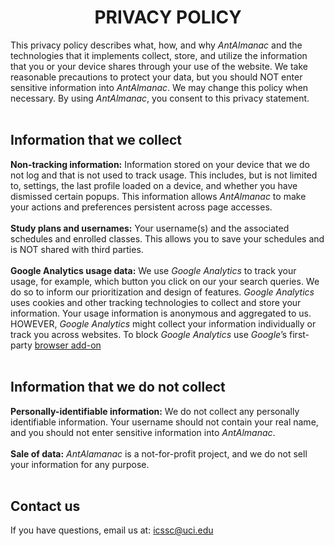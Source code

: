 <h1 align=center> PRIVACY POLICY </h1>

This privacy policy describes what, how, and why *AntAlmanac* and the technologies that it implements collect, store, and utilize the information that you or your device shares through your use of the website. We take reasonable precautions to protect your data, but you should NOT enter sensitive information into *AntAlmanac*. We may change this policy when necessary. By using *AntAlmanac*, you consent to this privacy statement.
<br></br>
## Information that we collect
**Non-tracking information:**
Information stored on your device that we do not log and that is not used to track usage. This includes, but is not limited to, settings, the last profile loaded on a device, and whether you have dismissed certain popups. This information allows *AntAlmanac* to make your actions and preferences persistent across page accesses.
<br></br>
**Study plans and usernames:**
Your username(s) and the associated schedules and enrolled classes. This allows you to save your schedules and is NOT shared with third parties.
<br></br>
**Google Analytics usage data:**
We use *Google Analytics* to track your usage, for example, which button you click on our your search queries. We do so to inform our prioritization and design of features. *Google Analytics* uses cookies and other tracking technologies to collect and store your information. Your usage information is anonymous and aggregated to us. HOWEVER, *Google Analytics* might collect your information individually or track you across websites. To block *Google Analytics* use *Google*’s first-party [browser add-on](https://support.google.com/analytics/answer/181881?hl=en)
<br></br>
## Information that we do not collect
  **Personally-identifiable information:** We do not collect any personally identifiable information. Your username should not contain your real name, and you should not enter sensitive information into *AntAlmanac*.
  <br></br>
  **Sale of data:** *AntAlamanac* is a not-for-profit project, and we do not sell your information for any purpose.
<br></br>
## Contact us
If you have questions, email us at: icssc@uci.edu
